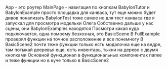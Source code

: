 App - это роутер
MainPage - навигация по кнопкам
BabylonTutor и BabylonExample просто площадка для канваса, тут еще можно будет дивов понапизать
BabylonTest тоже самое но для тест канваса где я запускал для просмотра модельки Олега
Собственно дальше у нас сцены, они BabylonExamples находятся
Посмотри какая куда подключается, одна помоему безхозная, это BasicScene
В FullExample проверял функции на точное расположение и все понемногу
В BasicScene2 почти теже функции только есть модалочка еще на ведре, там потыкай дееревья еще, есть инвентарь, тыкни на дерево с двумя кнопками
Основной функционал в функциональных компонентах папке и теже функции но в куче только в BasicScene2
